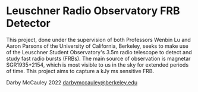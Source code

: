 # Leuschner Radio Observatory FRB Detector
This project, done under the supervision of both Professors Wenbin Lu and Aaron Parsons of the University of California, Berkeley, seeks to make use of the Leuschner Student Observatory's 3.5m radio telescope to detect and study fast radio bursts (FRBs). The main source of observation is magnetar SGR1935+2154, which is most visible to us in the sky for extended periods of time. This project aims to capture a kJy ms sensitive FRB.

Darby McCauley 2022 darbymccauley@berkeley.edu
